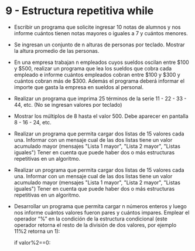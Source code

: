 # 9 - Estructura repetitiva while
* Escribir un programa que solicite ingresar 10 notas de alumnos y nos informe cuántos tienen notas mayores o iguales a 7 y cuántos menores.
*  Se ingresan un conjunto de n alturas de personas por teclado. Mostrar la altura promedio de las personas. 
*  En una empresa trabajan n empleados cuyos sueldos oscilan entre $100 y $500, realizar un programa que lea los sueldos que cobra cada empleado e informe cuántos empleados cobran entre $100 y $300 y cuántos cobran más de $300. Además el programa deberá informar el importe que gasta la empresa en sueldos al personal. 
*  Realizar un programa que imprima 25 términos de la serie 11 - 22 - 33 - 44, etc. (No se ingresan valores por teclado) 
*  Mostrar los múltiplos de 8 hasta el valor 500. Debe aparecer en pantalla 8 - 16 - 24, etc. 
*  Realizar un programa que permita cargar dos listas de 15 valores cada una. Informar con un mensaje cual de las dos listas tiene un valor acumulado mayor (mensajes "Lista 1 mayor", "Lista 2 mayor", "Listas iguales")
Tener en cuenta que puede haber dos o más estructuras repetitivas en un algoritmo. 
*  Realizar un programa que permita cargar dos listas de 15 valores cada una. Informar con un mensaje cual de las dos listas tiene un valor acumulado mayor (mensajes "Lista 1 mayor", "Lista 2 mayor", "Listas iguales")
Tener en cuenta que puede haber dos o más estructuras repetitivas en un algoritmo. 
*  Desarrollar un programa que permita cargar n números enteros y luego nos informe cuántos valores fueron pares y cuántos impares.
Emplear el operador “%” en la condición de la estructura condicional (este operador retorna el resto de la división de dos valores, por ejemplo 11%2 retorna un 1):

	if valor%2==0:         

